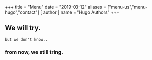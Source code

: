 +++
title = "Menu"
date = "2019-03-12"
aliases = ["menu-us","menu-hugo","contact"]
[ author ]
  name = "Hugo Authors"
+++

## We will try.
```
but we don't know..
```

### from now, we still tring.
